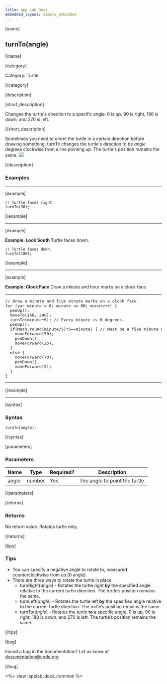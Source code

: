 ```yaml
---
title: App Lab Docs
embedded_layout: simple_embedded
---
```


[name]

## turnTo(angle)

[/name]


[category]

Category: Turtle

[/category]

[description]

[short_description]

Changes the turtle's direction to a specific angle. 0 is up, 90 is right, 180 is down, and 270 is left.

[/short_description]

Sometimes you need to orient the turtle in a certain direction before drawing something. turnTo changes the turtle's direction to be *angle* degrees clockwise from a line pointing up. The turtle's position remains the same. 
<img src='https://images.code.org/569c4a42322db34372bbbd2096cbb5d4-image-1445680553509.jpg'>

[/description]

### Examples
____________________________________________________

[example]


```
// Turtle faces right.
turnTo(90);    
```

[/example]

____________________________________________________

[example]

**Example: Look South** Turtle faces down.

```
// Turtle faces down.
turnTo(180);
```

[/example]

____________________________________________________

[example]

**Example: Clock Face** Draw a minute and hour marks on a clock face

<table>
<tr>
<td style="border-style:none; width:90%; padding:0px">
<pre>
// Draw a minute and five minute marks on a clock face
for (var minute = 0; minute &lt;= 60; minute++) {
  penUp();
  moveTo(160, 240);
  turnTo(minute*6); // Every minute is 6 degrees.
  penUp();
  if(Math.round(minute/5)*5==minute) { // Must be a five minute mark.
    moveForward(50);
    penDown();
    moveForward(25);
  }
  else {
    moveForward(70);
    penDown();
    moveForward(5);   
  }
}
</pre>
</td>
<td style="border-style:none; width:10%; padding:0px">
<img src='https://images.code.org/5021ac3ccb9e08af3b68046c47415e46-image-1445681906473.gif'>
</td>
</tr>
</table>

[/example]

____________________________________________________

[syntax]

### Syntax

```
turnTo(angle);
```

[/syntax]

[parameters]

### Parameters

| Name  | Type | Required? | Description |
|-----------------|------|-----------|-------------|
| angle | number | Yes | The angle to point the turtle.  |

[/parameters]

[returns]

### Returns
No return value. Rotates turtle only.

[/returns]

[tips]

### Tips
- You can specify a negative angle to rotate to, measured counterclockwise from up (0 angle).
- There are three ways to rotate the turtle in place
	- turnRight(*angle*) - Rotates the turtle right **by** the specified angle relative to the current turtle direction. The turtle’s position remains the same.
	- turnLeft(*angle*) - Rotates the turtle left **by** the specified angle relative to the current turtle direction. The turtle’s position remains the same.
	- turnTo(*angle*) - Rotates the turtle **to** a specific angle. 0 is up, 90 is right, 180 is down, and 270 is left. The turtle’s position remains the same.

[/tips]

[bug]

Found a bug in the documentation? Let us know at documentation@code.org

[/bug]

<%= view :applab_docs_common %>
